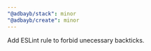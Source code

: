 ```yaml
---
"@adbayb/stack": minor
"@adbayb/create": minor
---
```


Add ESLint rule to forbid unecessary backticks.
